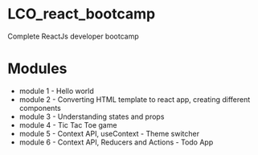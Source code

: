 # LCO_react_bootcamp

Complete ReactJs developer bootcamp

# Modules

- module 1 - Hello world
- module 2 - Converting HTML template to react app, creating different components
- module 3 - Understanding states and props
- module 4 - Tic Tac Toe game
- module 5 - Context API, useContext - Theme switcher
- module 6 - Context API, Reducers and Actions - Todo App
